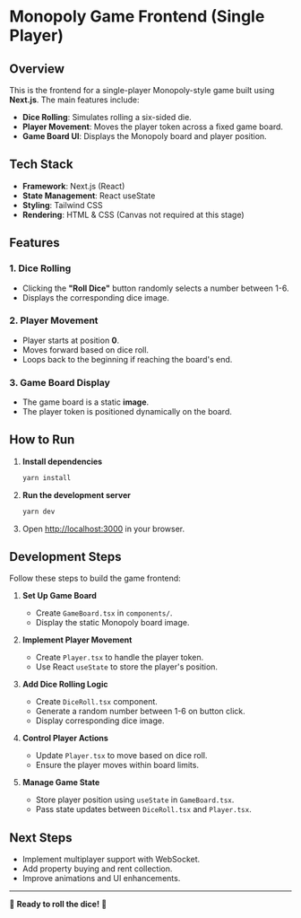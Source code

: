 # Monopoly Game Frontend (Single Player)

## Overview
This is the frontend for a single-player Monopoly-style game built using **Next.js**. The main features include:
- **Dice Rolling**: Simulates rolling a six-sided die.
- **Player Movement**: Moves the player token across a fixed game board.
- **Game Board UI**: Displays the Monopoly board and player position.

## Tech Stack
- **Framework**: Next.js (React)
- **State Management**: React useState
- **Styling**: Tailwind CSS
- **Rendering**: HTML & CSS (Canvas not required at this stage)

## Features
### **1. Dice Rolling**
- Clicking the **"Roll Dice"** button randomly selects a number between 1-6.
- Displays the corresponding dice image.

### **2. Player Movement**
- Player starts at position **0**.
- Moves forward based on dice roll.
- Loops back to the beginning if reaching the board's end.

### **3. Game Board Display**
- The game board is a static **image**.
- The player token is positioned dynamically on the board.

## How to Run
1. **Install dependencies**
   ```sh
   yarn install
   ```
2. **Run the development server**
   ```sh
   yarn dev
   ```
3. Open [http://localhost:3000](http://localhost:3000) in your browser.

## Development Steps
Follow these steps to build the game frontend:

1. **Set Up Game Board**
   - Create `GameBoard.tsx` in `components/`.
   - Display the static Monopoly board image.

2. **Implement Player Movement**
   - Create `Player.tsx` to handle the player token.
   - Use React `useState` to store the player's position.

3. **Add Dice Rolling Logic**
   - Create `DiceRoll.tsx` component.
   - Generate a random number between 1-6 on button click.
   - Display corresponding dice image.

4. **Control Player Actions**
   - Update `Player.tsx` to move based on dice roll.
   - Ensure the player moves within board limits.

5. **Manage Game State**
   - Store player position using `useState` in `GameBoard.tsx`.
   - Pass state updates between `DiceRoll.tsx` and `Player.tsx`.

## Next Steps
- Implement multiplayer support with WebSocket.
- Add property buying and rent collection.
- Improve animations and UI enhancements.

---
🚀 **Ready to roll the dice!** 🎲

